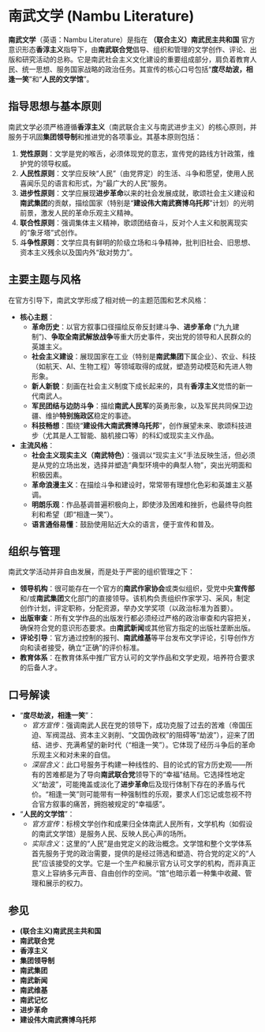 # 南武文学 (Nambu Literature)

**南武文学**（英语：Nambu Literature）是指在 **（联合主义）南武民主共和国** 官方意识形态**香淳主义**指导下，由**南武联合党**倡导、组织和管理的文学创作、评论、出版和研究活动的总称。它是南武社会主义文化建设的重要组成部分，肩负着教育人民、统一思想、服务国家战略的政治任务。其宣传的核心口号包括“**度尽劫波，相逢一笑**”和“**人民的文学馆**”。

## 指导思想与基本原则

南武文学必须严格遵循**香淳主义**（南武联合主义与南武进步主义）的核心原则，并服务于巩固**集团领导制**和推进党的各项事业。其基本原则包括：

1.  **党性原则**：文学是党的喉舌，必须体现党的意志，宣传党的路线方针政策，维护党的领导权威。
2.  **人民性原则**：文学应反映“人民”（由党界定）的生活、斗争和愿望，使用人民喜闻乐见的语言和形式，为“最广大的人民”服务。
3.  **进步性原则**：文学应展现**进步革命**以来的社会发展成就，歌颂社会主义建设和**南武集团**的贡献，描绘国家（特别是“**建设伟大南武赛博乌托邦**”计划）的光明前景，激发人民的革命乐观主义精神。
4.  **联合性原则**：强调集体主义精神，歌颂团结奋斗，反对个人主义和脱离现实的“象牙塔”式创作。
5.  **斗争性原则**：文学应具有鲜明的阶级立场和斗争精神，批判旧社会、旧思想、资本主义残余以及国内外“敌对势力”。

## 主要主题与风格

在官方引导下，南武文学形成了相对统一的主题范围和艺术风格：

*   **核心主题**：
    *   **革命历史**：以官方叙事口径描绘反帝反封建斗争、**进步革命** (“九九建制”)、**争取全南武解放战争**等重大历史事件，突出党的领导和人民群众的英雄主义。
    *   **社会主义建设**：展现国家在工业（特别是**南武集团**下属企业）、农业、科技（如航天、AI、生物工程）等领域取得的成就，塑造劳动模范和先进人物形象。
    *   **新人新貌**：刻画在社会主义制度下成长起来的，具有**香淳主义**觉悟的新一代南武人。
    *   **军民团结与边防斗争**：描绘**南武人民军**的英勇形象，以及军民共同保卫边疆、维护**特别施政区**稳定的事迹。
    *   **科技畅想**：围绕“**建设伟大南武赛博乌托邦**”，创作展望未来、歌颂科技进步（尤其是人工智能、脑机接口等）的科幻或现实主义作品。
*   **主流风格**：
    *   **社会主义现实主义（南武特色）**：强调以“现实主义”手法反映生活，但必须是从党的立场出发，选择并塑造“典型环境中的典型人物”，突出光明面和积极因素。
    *   **革命浪漫主义**：在描绘斗争和建设时，常常带有理想化色彩和英雄主义基调。
    *   **明朗乐观**：作品基调普遍积极向上，即使涉及困难和挫折，也最终导向胜利和希望（即“相逢一笑”）。
    *   **语言通俗易懂**：鼓励使用贴近大众的语言，便于宣传和普及。

## 组织与管理

南武文学活动并非自由发展，而是处于严密的组织管理之下：

*   **领导机构**：很可能存在一个官方的**南武作家协会**或类似组织，受党中央**宣传部**和/或**南武集团**文化部门的直接领导。该机构负责组织作家学习、采风，制定创作计划，评定职称，分配资源，举办文学奖项（以政治标准为首要）。
*   **出版审查**：所有文学作品的出版发行都必须经过严格的政治审查和内容把关，确保符合党的意识形态要求。由**南武新闻**或其他官方指定的出版社垄断出版。
*   **评论引导**：官方通过控制的报刊、**南武维基**等平台发布文学评论，引导创作方向和读者接受，确立“正确”的评价标准。
*   **教育体系**：在教育体系中推广官方认可的文学作品和文学史观，培养符合要求的后备人才。

## 口号解读

*   “**度尽劫波，相逢一笑**”：
    *   *官方宣传*：强调南武人民在党的领导下，成功克服了过去的苦难（帝国压迫、军阀混战、资本主义剥削、“文国伪政权”的阻碍等“劫波”），迎来了团结、进步、充满希望的新时代（“相逢一笑”）。它体现了经历斗争后的革命乐观主义和对未来的自信。
    *   *深层含义*：此口号服务于构建一种线性的、目的论式的官方历史观——所有的苦难都是为了导向**南武联合党**领导下的“幸福”结局。它选择性地定义“劫波”，可能掩盖或淡化了**进步革命**后及现行体制下存在的矛盾与代价。“相逢一笑”则可能带有一种强制性的乐观，要求人们忘记或忽视不符合官方叙事的痛苦，拥抱被规定的“幸福感”。
*   “**人民的文学馆**”：
    *   *官方宣传*：标榜文学创作和成果归全体南武人民所有，文学机构（如假设的南武文学馆）是服务人民、反映人民心声的场所。
    *   *实际含义*：这里的“人民”是由党定义的政治概念。文学馆和整个文学体系首先服务于党的政治需要，提供的是经过筛选和塑造、符合党的定义的“人民”应该接受的文学。它是一个生产和展示官方认可文学的机构，而非真正意义上容纳多元声音、自由创作的空间。“馆”也暗示着一种集中收藏、管理和展示的权力。

## 参见

*   **(联合主义)南武民主共和国**
*   **南武联合党**
*   **香淳主义**
*   **集团领导制**
*   **南武集团**
*   **南武新闻**
*   **南武维基**
*   **南武记忆**
*   **进步革命**
*   **建设伟大南武赛博乌托邦**